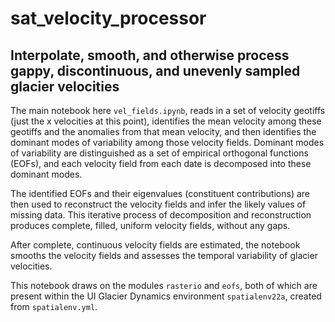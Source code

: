 # sat_velocity_processor
## Interpolate, smooth, and otherwise process gappy, discontinuous, and unevenly sampled glacier velocities

The main notebook here `vel_fields.ipynb`, reads in a set of velocity geotiffs (just the x velocities at this point), 
identifies the mean velocity among these geotiffs and the anomalies from that mean velocity, and then identifies 
the dominant modes of variability among those velocity fields.  Dominant modes of variability are distinguished as
a set of empirical orthogonal functions (EOFs), and each velocity field from each date is decomposed into these dominant
modes.

The identified EOFs and their eigenvalues (constituent contributions) are then used to reconstruct the velocity fields
and infer the likely values of missing data.  This iterative process of decomposition and reconstruction produces 
complete, filled, uniform velocity fields, without any gaps.

After complete, continuous velocity fields are estimated, the notebook smooths the velocity fields and assesses the
temporal variability of glacier velocities.

This notebook draws on the modules `rasterio` and `eofs`, both of which are present within the UI Glacier Dynamics
environment `spatialenv22a`, created from `spatialenv.yml`.
